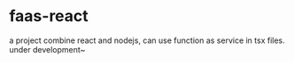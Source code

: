 # faas-react
a project combine react and nodejs, can use function as service in tsx files.
under development~